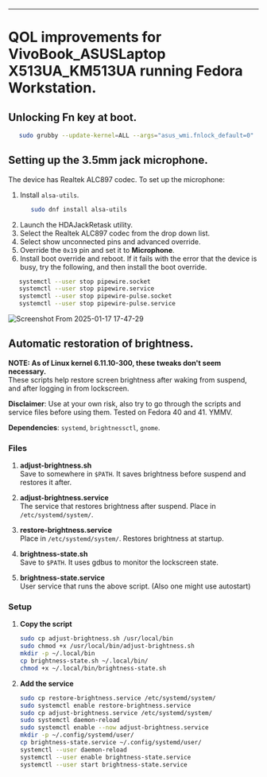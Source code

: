 ---

# QOL improvements for VivoBook_ASUSLaptop X513UA_KM513UA running Fedora Workstation.

## Unlocking Fn key at boot.  
```sh
   sudo grubby --update-kernel=ALL --args="asus_wmi.fnlock_default=0"
```

## Setting up the 3.5mm jack microphone.
The device has Realtek ALC897 codec. To set up the microphone:
1. Install `alsa-utils`.
   ```sh
      sudo dnf install alsa-utils
   ```
2. Launch the HDAJackRetask utility.
3. Select the Realtek ALC897 codec from the drop down list.
4. Select show unconnected pins and advanced override.
5. Override the `0x19` pin and set it to **Microphone**.
6. Install boot override and reboot.
If it fails with the error that the device is busy, try the following, and then
install the boot override.
```sh
   systemctl --user stop pipewire.socket
   systemctl --user stop pipewire.service
   systemctl --user stop pipewire-pulse.socket
   systemctl --user stop pipewire-pulse.service
 ```
![Screenshot From 2025-01-17 17-47-29](https://github.com/user-attachments/assets/cd3fa88b-d86a-45f2-92ce-217bb03bcfb7)


## Automatic restoration of brightness.

**NOTE: As of Linux kernel 6.11.10-300, these tweaks don't seem necessary.**  
These scripts help restore screen brightness after waking from suspend, and after logging in from lockscreen.

**Disclaimer**: Use at your own risk, also try to go through the scripts and service files before using them. Tested on Fedora 40 and 41. YMMV.

**Dependencies**: `systemd`, `brightnessctl`, `gnome`.
### Files

1. **adjust-brightness.sh**  
   Save to somewhere in `$PATH`. It saves brightness before suspend and restores it after.

2. **adjust-brightness.service**  
   The service that restores brightness after suspend. Place in `/etc/systemd/system/`.

4. **restore-brightness.service**  
   Place in `/etc/systemd/system/`. Restores brightness at startup.

5. **brightness-state.sh**  
   Save to `$PATH`. It uses gdbus to monitor the lockscreen state.
   
6. **brightness-state.service**  
   User service that runs the above script. (Also one might use autostart)

### Setup

1. **Copy the script**  
   ```sh
   sudo cp adjust-brightness.sh /usr/local/bin
   sudo chmod +x /usr/local/bin/adjust-brightness.sh
   mkdir -p ~/.local/bin
   cp brightness-state.sh ~/.local/bin/
   chmod +x ~/.local/bin/brightness-state.sh
   
   ```

2. **Add the service**  
   ```sh
   sudo cp restore-brightness.service /etc/systemd/system/
   sudo systemctl enable restore-brightness.service
   sudo cp adjust-brightness.service /etc/systemd/system/
   sudo systemctl daemon-reload
   sudo systemctl enable --now adjust-brightness.service
   mkdir -p ~/.config/systemd/user/
   cp brightness-state.service ~/.config/systemd/user/
   systemctl --user daemon-reload
   systemctl --user enable brightness-state.service
   systemctl --user start brightness-state.service
   
   ```

   

